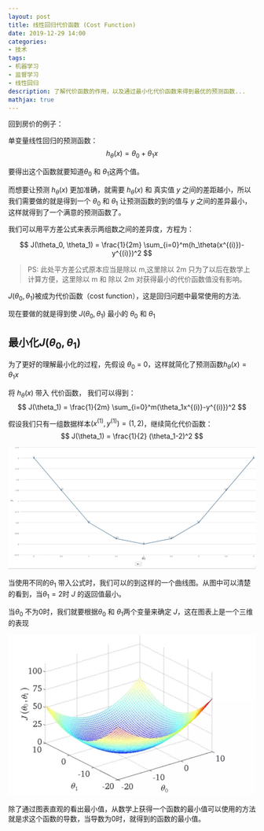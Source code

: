 ```yaml
---
layout: post
title: 线性回归代价函数 (Cost Function)
date: 2019-12-29 14:00
categories:
- 技术
tags:
- 机器学习
- 监督学习
- 线性回归
description: 了解代价函数的作用，以及通过最小化代价函数来得到最优的预测函数...
mathjax: true
---
```


回到房价的例子：

单变量线性回归的预测函数：
$$ h_\theta(x) = \theta_0 + \theta_1x $$

要得出这个函数就要知道$\theta_0$ 和 $\theta_1$这两个值。

而想要让预测 $h_\theta(x)$ 更加准确，就需要 $h_\theta(x)$ 和 真实值 $y$ 之间的差距越小，所以我们需要做的就是得到一个 $\theta_0$ 和 $\theta_1$ 让预测函数的到的值与 $y$ 之间的差异最小，这样就得到了一个满意的预测函数了。

我们可以用平方差公式来表示两组数之间的差异度，方程为：

$$ J(\theta_0, \theta_1) = \frac{1}{2m} \sum_{i=0}^m(h_\theta(x^{(i)})-y^{(i)})^2 $$

>PS: 此处平方差公式原本应当是除以 m,这里除以 2m 只为了以后在数学上计算方便，这里除以 m 和 除以 2m 对获得最小的代价函数值没有影响。

$J(\theta_0, \theta_1)$被成为代价函数（cost function），这是回归问题中最常使用的方法.

现在要做的就是得到使 $J(\theta_0, \theta_1)$ 最小的 $\theta_0$ 和 $\theta_1$

## 最小化$J(\theta_0, \theta_1)$

为了更好的理解最小化的过程，先假设 $\theta_0$ = 0，这样就简化了预测函数$h_\theta(x) = \theta_1x$

将 $h_\theta(x)$ 带入 代价函数， 我们可以得到：
$$ J(\theta_1) = \frac{1}{2m} \sum_{i=0}^m(\theta_1x^{(i)}-y^{(i)})^2 $$

假设我们只有一组数据样本$(x^{(1)}, y^{(1)}) = (1, 2)$，继续简化代价函数：
$$ J(\theta_1) = \frac{1}{2} (\theta_1-2)^2 $$

![J随$\theta_1$变化][1]

当使用不同的$\theta_1$ 带入公式时，我们可以的到这样的一个曲线图。从图中可以清楚的看到，当$\theta_1=2$时 $J$ 的返回值最小。

当$\theta_0$ 不为0时，我们就要根据$\theta_0$ 和 $\theta_1$两个变量来确定 $J$，这在图表上是一个三维的表现

![J随$\theta_0$, $\theta_1$变化][2]


除了通过图表直观的看出最小值，从数学上获得一个函数的最小值可以使用的方法就是求这个函数的导数，当导数为0时，就得到的函数的最小值。


[1]: /images/ml_3.jpg "模拟数据"
[2]: /images/ml_4.jpg "三维"
